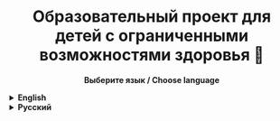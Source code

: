<h1 align="center">Образовательный проект для детей с ограниченными возможностями здоровья 📖</h1>

<p align="center">
  <strong>Выберите язык / Choose language</strong>
</p>

<details>
  <summary><strong>English</strong></summary>

  ### English — Short description
  This repository contains...
</details>

<details>
  <summary><strong>Русский</strong></summary><br>
  
  <p align="center"><img  width="70%" src="https://github.com/XlAlbertlX/Educational-platform-for-children-with-disabilities/blob/main/media/main-screen.png"></p>
  <h2>Описание проекта</h2>
  <p>Данная образовательная платформа обеспечивает всестороннее развитие детей с интеллектуальными нарушениями. Дети учатся распознавать объекты, изображенные на фотографии. Это благотворно влияет на развитие их представлений о мире, формирование словарного запаса, а также развитие навыков чтения и произношения. При этом повышается концентрация внимания, за счет интерактивного интерфейса и красочных изображений.
  </p>
  <h2>Цель проекта</h2>
<p>
Создать цифровую платформу, которая позволит:
</p>
<ul>
  <li>адаптировать учебный материал под индивидуальные особенности ребёнка;</li>
  <li>развивать внимание, память, речь и когнитивные способности;</li>
  <li>собирать статистику успеваемости и прогресса;</li>
  <li>облегчить работу педагогам, путем автоматизации ряда процессов.</li>
</ul>

<h2>Основные возможности</h2>
<ul>
  <li><b>Фотоальбомы и викторины</b> - тренировка узнавания людей, предметов, мест;</li>
  <li><b>Панель администратора</b> - создание цифровых фотоальбомов. К каждой фотографии можно добавить описание того, что на ней изображено, а также варианты ответов для прохождения викторин;</li>
  <li><b>Система аутентификации</b> - данные каждого пользователя хранятся в его личной директории.</li>
</ul>

<h2>Применяемые технологии</h2>
<ul>
  <li><b>Unity</b> - клиентская часть приложения написана с использованием движка Unity;</li>
  <li><b>Node.js</b> - серверная часть;</li>
  <li><b>OSPanel и phpMyAdmin</b> - локальный сервер с базой данных MySQL.</li>
</ul>
<h2>Демонстрация</h2>
</html>


https://github.com/user-attachments/assets/36e622dc-f0f4-4803-adb6-27b5b4ea0114


<html>
<h2>🚀 Установка</h2>
<ol>
  <li>Скачайте последнюю версию приложения из раздела <b>Releases</b>.</li>
  <li>Распакуйте скачанный архив. Рекомендуется устанавливать программу в корень диска (например C:\ или D:\) или же в директорию program Files (путь C:\Program Files). Это связано с работой локального сервера (используется OSPanel).</li>
  <li>Запустите скрипт <code>NodejsSetup.bat</code>. Данный скрипт предназначен для установки модуля Node.js на ваш компьютер. Этот этап обязателен, иначе приложение не сможет корректно работать.</li>
  <li>Модуль будет установлен автоматически, после завершения установки закройте окно (в терминале будет написано "Нажмите любую кнопку, чтобы продолжить").</li>
  <li>Приложение успешно установлено! Теперь для использования запустите файл <code>School for kids from funny animals.exe</code>. Для удобства создайте ярлык, нажам правой кнопкой мыши по файлу -> Отправить -> Отправить на рабочий стол (создать ярлык)</li>
</ol>
</details>
